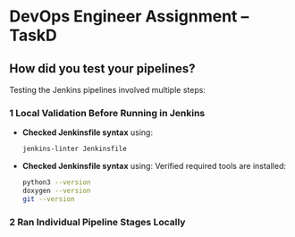 # **DevOps Engineer Assignment – TaskD**

## **How did you test your pipelines?**
Testing the Jenkins pipelines involved multiple steps:

### **1 Local Validation Before Running in Jenkins**
- **Checked Jenkinsfile syntax** using:
  ```sh
  jenkins-linter Jenkinsfile
- **Checked Jenkinsfile syntax** using: Verified required tools are installed:
  ```sh
  python3 --version
  doxygen --version
  git --version
### **2 Ran Individual Pipeline Stages Locally**
  

